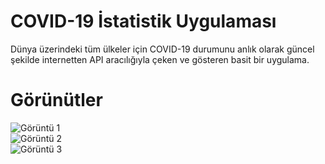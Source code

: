 # COVID-19 İstatistik Uygulaması

Dünya üzerindeki tüm ülkeler için COVID-19 durumunu anlık olarak güncel şekilde internetten API aracılığıyla çeken ve gösteren basit bir uygulama.

# Görünütler
![Görüntü 1](https://i.hizliresim.com/rki6ot.png)<br>
![Görüntü 2](https://i.hizliresim.com/D93g3F.png)<br>
![Görüntü 3](https://i.hizliresim.com/JvxRP9.png)